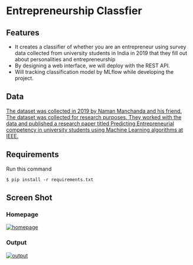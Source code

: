 # Entrepreneurship Classfier

## Features

- It creates a classifier of whether you are an entrepreneur using survey data collected from university students in India in 2019 that they fill out about personalities and entrepreneurship
- By designing a web interface, we will deploy with the REST API.
- Will tracking classification model by MLflow while developing the project.

## Data

[The dataset was collected in 2019 by Naman Manchanda and his friend. The dataset was collected for research purposes. They worked with the data and published a research paper titled Predicting Entrepreneurial competency in university students using Machine Learning algorithms at IEEE.](http://https://www.kaggle.com/namanmanchanda/entrepreneurial-competency-in-university-students "Data")

## Requirements
Run this command

`$ pip install -r requirements.txt`

## Screen Shot

### Homepage

[![homepage](https://cdn-images-1.medium.com/max/1500/1*hWj04diUu4_dQJPRRPAajw.png "homepage")](http://https://cdn-images-1.medium.com/max/1500/1*hWj04diUu4_dQJPRRPAajw.png "homepage")

### Output

[![output](https://cdn-images-1.medium.com/max/1000/1*ZAGuVOxLrx4hTh3BfO5DUA.png "output")](https://cdn-images-1.medium.com/max/1000/1*ZAGuVOxLrx4hTh3BfO5DUA.png "output")
